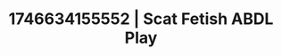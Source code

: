 ---
categories:
- AI-generated
- Obedience kink
- Cosplay
- Sultry laughter
- Consent-based play
- Sensual touch
- ASMR
- Teasing look
image: /assets/images/1746634155552.webp
layout: post
seo:
  description: Featured content with artistic ABDL Play, Scat Fetish. HD images available.
  keywords: ABDL Play, Scat Fetish
  og_image: /assets/images/1746634155552.webp
  schema_type: VisualArtwork
tags:
- ABDL Play
- Scat Fetish
- '#1746634155552'
title: 1746634155552 | Scat Fetish ABDL Play
---